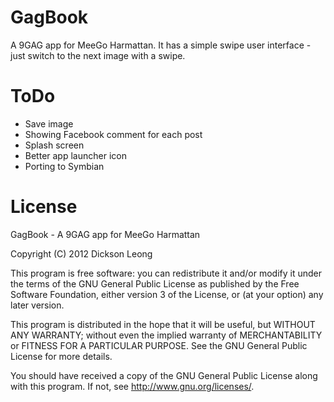 GagBook
==========

A 9GAG app for MeeGo Harmattan. It has a simple swipe user interface - just switch to the next image with a swipe.

ToDo
==========
* Save image
* Showing Facebook comment for each post
* Splash screen
* Better app launcher icon
* Porting to Symbian

License
==========

GagBook - A 9GAG app for MeeGo Harmattan

Copyright (C) 2012 Dickson Leong

This program is free software: you can redistribute it and/or modify it under
the terms of the GNU General Public License as published by the Free Software
Foundation, either version 3 of the License, or (at your option) any later version.

This program is distributed in the hope that it will be useful, but WITHOUT ANY WARRANTY;
without even the implied warranty of MERCHANTABILITY or FITNESS FOR A PARTICULAR PURPOSE.
See the GNU General Public License for more details.

You should have received a copy of the GNU General Public License along with this program.
If not, see http://www.gnu.org/licenses/.
